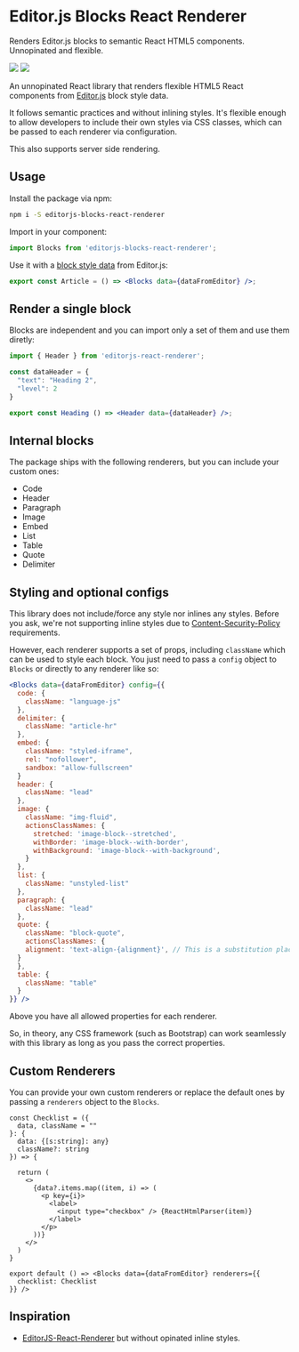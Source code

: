 # Editor.js Blocks React Renderer

Renders Editor.js blocks to semantic React HTML5 components. Unnopinated and flexible.

[![](https://flat.badgen.net/npm/v/editorjs-blocks-react-renderer?icon=npm)](https://www.npmjs.com/package/editorjs-blocks-react-renderer)
[![](https://flat.badgen.net/npm/license/editorjs-blocks-react-renderer)](https://www.npmjs.com/package/editorjs-blocks-react-renderer)

An unnopinated React library that renders flexible HTML5 React components from [Editor.js](https://editorjs.io/) block style data.

It follows semantic practices and without inlining styles. It's flexible enough to allow developers to include their own styles via CSS classes, which can be passed to each renderer via configuration.

This also supports server side rendering.

## Usage

Install the package via npm:
```sh
npm i -S editorjs-blocks-react-renderer
```

Import in your component:
```js
import Blocks from 'editorjs-blocks-react-renderer';
```

Use it with a [block style data](https://editorjs.io/saving-data) from Editor.js:
```jsx
export const Article = () => <Blocks data={dataFromEditor} />;
```

## Render a single block

Blocks are independent and you can import only a set of them and use them diretly:
```jsx
import { Header } from 'editorjs-react-renderer';

const dataHeader = {
  "text": "Heading 2",
  "level": 2
}

export const Heading () => <Header data={dataHeader} />;
```

## Internal blocks

The package ships with the following renderers, but you can include your custom ones:
- Code
- Header
- Paragraph
- Image
- Embed
- List
- Table
- Quote
- Delimiter

## Styling and optional configs

This library does not include/force any style nor inlines any styles. Before you ask, we're not supporting inline styles due to [Content-Security-Policy](https://developer.mozilla.org/en-US/docs/Web/HTTP/CSP) requirements.

However, each renderer supports a set of props, including `className` which can be used to style each block. You just need to pass a `config` object to `Blocks` or directly to any renderer like so:

```jsx
<Blocks data={dataFromEditor} config={{
  code: {
    className: "language-js"
  },
  delimiter: {
    className: "article-hr"
  },
  embed: {
    className: "styled-iframe",
    rel: "nofollower",
    sandbox: "allow-fullscreen"
  }
  header: {
    className: "lead"
  },
  image: {
    className: "img-fluid",
    actionsClassNames: {
      stretched: 'image-block--stretched',
      withBorder: 'image-block--with-border',
      withBackground: 'image-block--with-background',
    }
  },
  list: {
    className: "unstyled-list"
  },
  paragraph: {
    className: "lead"
  },
  quote: {
    className: "block-quote",
    actionsClassNames: {
    alignment: 'text-align-{alignment}', // This is a substitution placeholder: left or center.
  }
  },
  table: {
    className: "table"
  }
}} />
```

Above you have all allowed properties for each renderer.

So, in theory, any CSS framework (such as Bootstrap) can work seamlessly with this library as long as you pass the correct properties.

## Custom Renderers

You can provide your own custom renderers or replace the default ones by passing a `renderers` object to the `Blocks`.

```tsx
const Checklist = ({
  data, className = ""
}: {
  data: {[s:string]: any}
  className?: string
}) => {

  return (
    <>
      {data?.items.map((item, i) => (
        <p key={i}>
          <label>
            <input type="checkbox" /> {ReactHtmlParser(item)}
          </label>
        </p>
      ))}
    </>
  )
}

export default () => <Blocks data={dataFromEditor} renderers={{
  checklist: Checklist
}} />
```

## Inspiration

- [EditorJS-React-Renderer](https://github.com/BomdiZane/EditorJS-React-Renderer) but without opinated inline styles.
